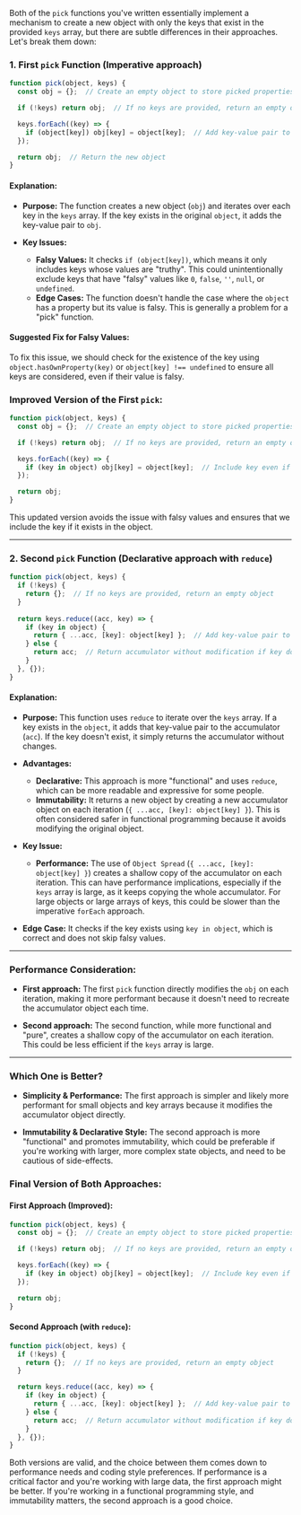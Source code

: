 Both of the `pick` functions you've written essentially implement a mechanism to create a new object with only the keys that exist in the provided `keys` array, but there are subtle differences in their approaches. Let's break them down:

### **1. First `pick` Function (Imperative approach)**

```javascript
function pick(object, keys) {
  const obj = {};  // Create an empty object to store picked properties

  if (!keys) return obj;  // If no keys are provided, return an empty object

  keys.forEach((key) => {
    if (object[key]) obj[key] = object[key];  // Add key-value pair to the result if key exists
  });

  return obj;  // Return the new object
}
```

#### **Explanation:**

- **Purpose:** The function creates a new object (`obj`) and iterates over each key in the `keys` array. If the key exists in the original `object`, it adds the key-value pair to `obj`.
  
- **Key Issues:**
  - **Falsy Values:** It checks `if (object[key])`, which means it only includes keys whose values are "truthy". This could unintentionally exclude keys that have "falsy" values like `0`, `false`, `''`, `null`, or `undefined`.
  - **Edge Cases:** The function doesn't handle the case where the `object` has a property but its value is falsy. This is generally a problem for a "pick" function.

#### **Suggested Fix for Falsy Values:**

To fix this issue, we should check for the existence of the key using `object.hasOwnProperty(key)` or `object[key] !== undefined` to ensure all keys are considered, even if their value is falsy.

### **Improved Version of the First `pick`:**

```javascript
function pick(object, keys) {
  const obj = {};  // Create an empty object to store picked properties

  if (!keys) return obj;  // If no keys are provided, return an empty object

  keys.forEach((key) => {
    if (key in object) obj[key] = object[key];  // Include key even if value is falsy
  });

  return obj;
}
```

This updated version avoids the issue with falsy values and ensures that we include the key if it exists in the object.

---

### **2. Second `pick` Function (Declarative approach with `reduce`)**

```javascript
function pick(object, keys) {
  if (!keys) {
    return {};  // If no keys are provided, return an empty object
  }
  
  return keys.reduce((acc, key) => {
    if (key in object) {
      return { ...acc, [key]: object[key] };  // Add key-value pair to accumulator
    } else {
      return acc;  // Return accumulator without modification if key doesn't exist
    }
  }, {});
}
```

#### **Explanation:**

- **Purpose:** This function uses `reduce` to iterate over the `keys` array. If a key exists in the `object`, it adds that key-value pair to the accumulator (`acc`). If the key doesn't exist, it simply returns the accumulator without changes.

- **Advantages:**
  - **Declarative:** This approach is more "functional" and uses `reduce`, which can be more readable and expressive for some people.
  - **Immutability:** It returns a new object by creating a new accumulator object on each iteration (`{ ...acc, [key]: object[key] }`). This is often considered safer in functional programming because it avoids modifying the original object.
  
- **Key Issue:**
  - **Performance:** The use of `Object Spread` (`{ ...acc, [key]: object[key] }`) creates a shallow copy of the accumulator on each iteration. This can have performance implications, especially if the `keys` array is large, as it keeps copying the whole accumulator. For large objects or large arrays of keys, this could be slower than the imperative `forEach` approach.
  
- **Edge Case:** It checks if the key exists using `key in object`, which is correct and does not skip falsy values.

---

### **Performance Consideration:**

- **First approach:** The first `pick` function directly modifies the `obj` on each iteration, making it more performant because it doesn't need to recreate the accumulator object each time.
  
- **Second approach:** The second function, while more functional and "pure", creates a shallow copy of the accumulator on each iteration. This could be less efficient if the `keys` array is large.

---

### **Which One is Better?**

- **Simplicity & Performance:** The first approach is simpler and likely more performant for small objects and key arrays because it modifies the accumulator object directly.
  
- **Immutability & Declarative Style:** The second approach is more "functional" and promotes immutability, which could be preferable if you're working with larger, more complex state objects, and need to be cautious of side-effects.

### **Final Version of Both Approaches:**

#### **First Approach (Improved):**

```javascript
function pick(object, keys) {
  const obj = {};  // Create an empty object to store picked properties

  if (!keys) return obj;  // If no keys are provided, return an empty object

  keys.forEach((key) => {
    if (key in object) obj[key] = object[key];  // Include key even if value is falsy
  });

  return obj;
}
```

#### **Second Approach (with `reduce`):**

```javascript
function pick(object, keys) {
  if (!keys) {
    return {};  // If no keys are provided, return an empty object
  }

  return keys.reduce((acc, key) => {
    if (key in object) {
      return { ...acc, [key]: object[key] };  // Add key-value pair to accumulator
    } else {
      return acc;  // Return accumulator without modification if key doesn't exist
    }
  }, {});
}
```

Both versions are valid, and the choice between them comes down to performance needs and coding style preferences. If performance is a critical factor and you're working with large data, the first approach might be better. If you're working in a functional programming style, and immutability matters, the second approach is a good choice.